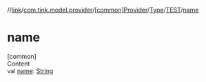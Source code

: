 //[link](../../../../index.md)/[com.tink.model.provider](../../../index.md)/[[common]Provider](../../index.md)/[Type](../index.md)/[TEST](index.md)/[name](name.md)



# name  
[common]  
Content  
val [name](name.md): [String](https://kotlinlang.org/api/latest/jvm/stdlib/kotlin/-string/index.html)  



